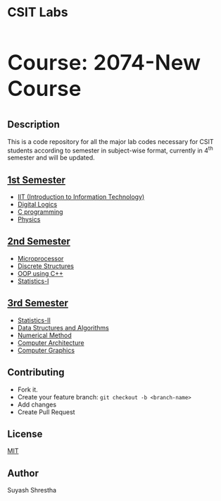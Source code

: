 # CSIT Labs

<h2 style="font-size:3rem; font-weight:600;">Course: 2074-New Course</h2>

## Description

This is a code repository for all the major lab codes necessary for CSIT students according to semester in subject-wise format, currently in 4<sup>th</sup> semester and will be updated.

## [1st Semester](/1st_Semester)

- [IIT (Introduction to Information Technology)](/1st_Semester/IIT)
- [Digital Logics](/1st_Semester/Digital_logics)
- [C programming](/1st_Semester/C)
- [Physics](/1st_Semester/Physics)

## [2nd Semester](/2nd_Semester)

- [Microprocessor](/2nd_Semester/Microprocessor)
- [Discrete Structures](/2nd_Semester/DS_lab)
- [OOP using C++](/2nd_Semester/OOP)
- [Statistics-I](/2nd_Semester/Statistics-I)

## [3rd Semester](/3rd_Semester)

- [Statistics-II](/3rd_Semester/Statistics-II)
- [Data Structures and Algorithms](/3rd_Semester/DSA)
- [Numerical Method](/3rd_Semester/Numerical_Method)
- [Computer Architecture](/3rd_Semester/Computer_Architecture)
- [Computer Graphics](/3rd_Semester/Computer_Graphics)

## Contributing

- Fork it.
- Create your feature branch: `git checkout -b <branch-name>`
- Add changes
- Create Pull Request

## License

[MIT](/LICENSE)

## Author

Suyash Shrestha
